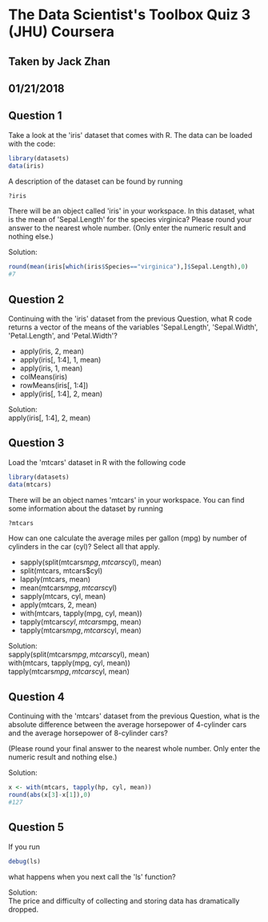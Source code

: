 # The Data Scientist's Toolbox Quiz 3 (JHU) Coursera
## Taken by Jack Zhan
## 01/21/2018

Question 1
----------
Take a look at the 'iris' dataset that comes with R. The data can be loaded with the code:
```R
library(datasets)
data(iris)
```
A description of the dataset can be found by running
```R
?iris
```
There will be an object called 'iris' in your workspace. In this dataset, what is the mean of 'Sepal.Length' for the species virginica? Please round your answer to the nearest whole number.
(Only enter the numeric result and nothing else.)

Solution: </br>
```R
round(mean(iris[which(iris$Species=="virginica"),]$Sepal.Length),0)
#7
```

Question 2
----------
Continuing with the 'iris' dataset from the previous Question, what R code returns a vector of the means of the variables 'Sepal.Length', 'Sepal.Width', 'Petal.Length', and 'Petal.Width'?
* apply(iris, 2, mean)
* apply(iris[, 1:4], 1, mean)
* apply(iris, 1, mean)
* colMeans(iris)
* rowMeans(iris[, 1:4])
* apply(iris[, 1:4], 2, mean)

Solution: </br>
apply(iris[, 1:4], 2, mean)

Question 3
----------
Load the 'mtcars' dataset in R with the following code
```R
library(datasets)
data(mtcars)
```
There will be an object names 'mtcars' in your workspace. You can find some information about the dataset by running
```R
?mtcars
```
How can one calculate the average miles per gallon (mpg) by number of cylinders in the car (cyl)? Select all that apply.
* sapply(split(mtcars$mpg, mtcars$cyl), mean)
* split(mtcars, mtcars$cyl)
* lapply(mtcars, mean)
* mean(mtcars$mpg, mtcars$cyl)
* sapply(mtcars, cyl, mean)
* apply(mtcars, 2, mean)
* with(mtcars, tapply(mpg, cyl, mean))
* tapply(mtcars$cyl, mtcars$mpg, mean)
* tapply(mtcars$mpg, mtcars$cyl, mean)

Solution: </br>
sapply(split(mtcars$mpg, mtcars$cyl), mean) </br>
with(mtcars, tapply(mpg, cyl, mean)) </br>
tapply(mtcars$mpg, mtcars$cyl, mean) </br>

Question 4
----------
Continuing with the 'mtcars' dataset from the previous Question, what is the absolute difference between the average horsepower of 4-cylinder cars and the average horsepower of 8-cylinder cars?

(Please round your final answer to the nearest whole number. Only enter the numeric result and nothing else.)

Solution: </br>
```R
x <- with(mtcars, tapply(hp, cyl, mean))
round(abs(x[3]-x[1]),0)
#127
```

Question 5
----------
If you run
```R
debug(ls)
```
what happens when you next call the 'ls' function?

Solution: </br>
The price and difficulty of collecting and storing data has dramatically dropped.